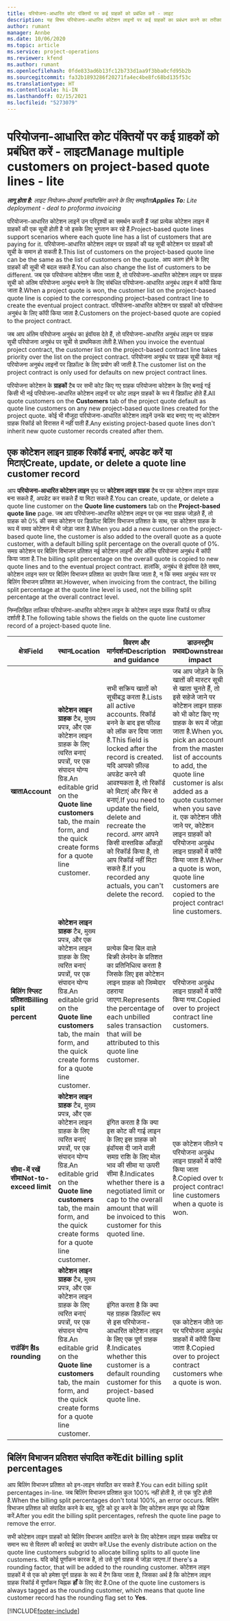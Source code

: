 ```yaml
---
title: परियोजना-आधारित कोट पंक्तियों पर कई ग्राहकों को प्रबंधित करें - लाइट
description: यह विषय परियोजना-आधारित कोटेशन लाइनों पर कई ग्राहकों का प्रबंधन करने का तरीका बताता है.
author: rumant
manager: Annbe
ms.date: 10/06/2020
ms.topic: article
ms.service: project-operations
ms.reviewer: kfend
ms.author: rumant
ms.openlocfilehash: 0fde833ad6b13fc12b733d1aa9f3bba0cfd95b2b
ms.sourcegitcommit: fa32b1893286f20271fa4ec4be8fc68bd135f53c
ms.translationtype: HT
ms.contentlocale: hi-IN
ms.lasthandoff: 02/15/2021
ms.locfileid: "5273079"
---
```

# <a name="manage-multiple-customers-on-project-based-quote-lines---lite"></a><span data-ttu-id="a2093-103">परियोजना-आधारित कोट पंक्तियों पर कई ग्राहकों को प्रबंधित करें - लाइट</span><span class="sxs-lookup"><span data-stu-id="a2093-103">Manage multiple customers on project-based quote lines - lite</span></span>

<span data-ttu-id="a2093-104">_**लागू होता है:** लाइट नियोजन-प्रोफार्मा इनवॉयसिंग करने के लिए समझौता_</span><span class="sxs-lookup"><span data-stu-id="a2093-104">_**Applies To:** Lite deployment - deal to proforma invoicing_</span></span>

<span data-ttu-id="a2093-105">परियोजना-आधारित कोटेशन लाइनें उन परिदृश्यों का समर्थन करती हैं जहां प्रत्येक कोटेशन लाइन में ग्राहकों की एक सूची होती है जो इसके लिए भुगतान कर रहे हैं.</span><span class="sxs-lookup"><span data-stu-id="a2093-105">Project-based quote lines support scenarios where each quote line has a list of customers that are paying for it.</span></span> <span data-ttu-id="a2093-106">परियोजना-आधारित कोटेशन लाइन पर ग्राहकों की यह सूची कोटेशन पर ग्राहकों की सूची के समान हो सकती है.</span><span class="sxs-lookup"><span data-stu-id="a2093-106">This list of customers on the project-based quote line can be the same as the list of customers on the quote.</span></span> <span data-ttu-id="a2093-107">आप अलग होने के लिए ग्राहकों की सूची भी बदल सकते हैं.</span><span class="sxs-lookup"><span data-stu-id="a2093-107">You can also change the list of customers to be different.</span></span> <span data-ttu-id="a2093-108">जब एक परियोजना कोटेशन जीता जाता है, तो परियोजना-आधारित कोटेशन लाइन पर ग्राहक सूची को अंतिम परियोजना अनुबंध बनाने के लिए संबंधित परियोजना-आधारित अनुबंध लाइन में कॉपी किया जाता है.</span><span class="sxs-lookup"><span data-stu-id="a2093-108">When a project quote is won, the customer list on the project-based quote line is copied to the corresponding project–based contract line to create the eventual project contract.</span></span> <span data-ttu-id="a2093-109">परियोजना-आधारित कोटेशन पर ग्राहकों को परियोजना अनुबंध के लिए कॉपी किया जाता है.</span><span class="sxs-lookup"><span data-stu-id="a2093-109">Customers on the project-based quote are copied to the project contract.</span></span>

<span data-ttu-id="a2093-110">जब आप अंतिम परियोजना अनुबंध का इंवॉयस देते हैं, तो परियोजना-आधारित अनुबंध लाइन पर ग्राहक सूची परियोजना अनुबंध पर सूची से प्राथमिकता लेती है.</span><span class="sxs-lookup"><span data-stu-id="a2093-110">When you invoice the eventual project contract, the customer list on the project-based contract line takes priority over the list on the project contract.</span></span> <span data-ttu-id="a2093-111">परियोजना अनुबंध पर ग्राहक सूची केवल नई परियोजना अनुबंध लाइनों पर डिफ़ॉल्ट के लिए प्रयोग की जाती है.</span><span class="sxs-lookup"><span data-stu-id="a2093-111">The customer list on the project contract is only used for defaults on new project contract lines.</span></span>

<span data-ttu-id="a2093-112">परियोजना कोटेशन के **ग्राहकों** टैब पर सभी कोट किए गए ग्राहक परियोजना कोटेशन के लिए बनाई गई किसी भी नई परियोजना-आधारित कोटेशन लाइनों पर कोट लाइन ग्राहकों के रूप में डिफ़ॉल्ट होते हैं.</span><span class="sxs-lookup"><span data-stu-id="a2093-112">All quote customers on the **Customers** tab of the project quote default as quote line customers on any new project-based quote lines created for the project quote.</span></span> <span data-ttu-id="a2093-113">कोई भी मौजूदा परियोजना-आधारित कोटेशन लाइनें उनके बाद बनाए गए नए कोटेशन ग्राहक रिकॉर्ड को विरासत में नहीं पाती हैं.</span><span class="sxs-lookup"><span data-stu-id="a2093-113">Any existing project-based quote lines don't inherit new quote customer records created after them.</span></span>

## <a name="create-update-or-delete-a-quote-line-customer-record"></a><span data-ttu-id="a2093-114">एक कोटेशन लाइन ग्राहक रिकॉर्ड बनाएं, अपडेट करें या मिटाएं</span><span class="sxs-lookup"><span data-stu-id="a2093-114">Create, update, or delete a quote line customer record</span></span>

<span data-ttu-id="a2093-115">आप **परियोजना‌-आधारित कोटेशन लाइन** पृष्ठ पर **कोटेशन लाइन ग्राहक** टैब पर एक कोटेशन लाइन ग्राहक बना सकते हैं, अपडेट कर सकते हैं या मिटा सकते हैं.</span><span class="sxs-lookup"><span data-stu-id="a2093-115">You can create, update, or delete a quote line customer on the **Quote line customers** tab on the **Project-based quote line** page.</span></span> <span data-ttu-id="a2093-116">जब आप परियोजना-आधारित कोटेशन लाइन पर एक नया ग्राहक जोड़ते हैं, तो ग्राहक को 0% की समग्र कोटेशन पर डिफ़ॉल्ट बिलिंग विभाजन प्रतिशत के साथ, एक कोटेशन ग्राहक के रूप में समग्र कोटेशन में भी जोड़ा जाता है.</span><span class="sxs-lookup"><span data-stu-id="a2093-116">When you add a new customer on the project-based quote line, the customer is also added to the overall quote as a quote customer, with a default billing split percentage on the overall quote of 0%.</span></span> <span data-ttu-id="a2093-117">समग्र कोटेशन पर बिलिंग विभाजन प्रतिशत नई कोटेशन लाइनों और अंतिम परियोजना अनुबंध में कॉपी किया जाता है.</span><span class="sxs-lookup"><span data-stu-id="a2093-117">The billing split percentage on the overall quote is copied to new quote lines and to the eventual project contract.</span></span> <span data-ttu-id="a2093-118">हालांकि, अनुबंध से इंवॉयस देते समय, कोटेशन लाइन स्तर पर बिलिंग विभाजन प्रतिशत का उपयोग किया जाता है, न कि समग्र अनुबंध स्तर पर बिलिंग विभाजन प्रतिशत का.</span><span class="sxs-lookup"><span data-stu-id="a2093-118">However, when invoicing from the contract, the billing split percentage at the quote line level is used, not the billing split percentage at the overall contract level.</span></span> 

<span data-ttu-id="a2093-119">निम्नलिखित तालिका परियोजना-आधारित कोटेशन लाइन के कोटेशन लाइन ग्राहक रिकॉर्ड पर फ़ील्ड दर्शाती है.</span><span class="sxs-lookup"><span data-stu-id="a2093-119">The following table shows the fields on the quote line customer record of a project-based quote line.</span></span>

| <span data-ttu-id="a2093-120">क्षेत्र</span><span class="sxs-lookup"><span data-stu-id="a2093-120">Field</span></span> | <span data-ttu-id="a2093-121">स्थान</span><span class="sxs-lookup"><span data-stu-id="a2093-121">Location</span></span> | <span data-ttu-id="a2093-122">विवरण और मार्गदर्शन</span><span class="sxs-lookup"><span data-stu-id="a2093-122">Description and guidance</span></span> | <span data-ttu-id="a2093-123">डाउनस्ट्रीम प्रभाव</span><span class="sxs-lookup"><span data-stu-id="a2093-123">Downstream impact</span></span> |
| --- | --- | --- | --- |
| <span data-ttu-id="a2093-124">**खाता**</span><span class="sxs-lookup"><span data-stu-id="a2093-124">**Account**</span></span> | <span data-ttu-id="a2093-125">**कोटेशन लाइन ग्राहक** टैब, मुख्य प्रपत्र, और एक कोटेशन लाइन ग्राहक के लिए त्वरित बनाएं प्रपत्रों, पर एक संपादन योग्य ग्रिड.</span><span class="sxs-lookup"><span data-stu-id="a2093-125">An editable grid on the **Quote line customers** tab, the main form, and the quick create forms for a quote line customer.</span></span> | <span data-ttu-id="a2093-126">सभी सक्रिय खातों को सूचीबद्ध करता है.</span><span class="sxs-lookup"><span data-stu-id="a2093-126">Lists all active accounts.</span></span> <span data-ttu-id="a2093-127">रिकॉर्ड बनने के बाद इस फील्ड को लॉक कर दिया जाता है.</span><span class="sxs-lookup"><span data-stu-id="a2093-127">This field is locked after the record is created.</span></span> <span data-ttu-id="a2093-128">यदि आपको फ़ील्ड अपडेट करने की आवश्यकता है, तो रिकॉर्ड को मिटाएं और फिर से बनाएं.</span><span class="sxs-lookup"><span data-stu-id="a2093-128">If you need to update the field, delete and recreate the record.</span></span> <span data-ttu-id="a2093-129">अगर आपने किसी वास्तविक आँकड़ों को रिकॉर्ड किया है, तो आप रिकॉर्ड नहीं मिटा सकते हैं.</span><span class="sxs-lookup"><span data-stu-id="a2093-129">If you recorded any actuals, you can't delete the record.</span></span> | <span data-ttu-id="a2093-130">जब आप जोड़ने के लिए खातों की मास्टर सूची से खाता चुनते हैं, तो इसे सहेजे जाने पर कोटेशन लाइन ग्राहक को भी कोट किए गए ग्राहक के रूप में जोड़ा जाता है.</span><span class="sxs-lookup"><span data-stu-id="a2093-130">When you pick an account from the master list of accounts to add, the quote line customer is also added as a quote customer when you save it.</span></span> <span data-ttu-id="a2093-131">एक कोटेशन जीते जाने पर, कोटेशन लाइन ग्राहकों को परियोजना अनुबंध लाइन ग्राहकों में कॉपी किया जाता है.</span><span class="sxs-lookup"><span data-stu-id="a2093-131">When a quote is won, quote line customers are copied to the project contract line customers.</span></span> |
| <span data-ttu-id="a2093-132">**बिलिंग स्प्लिट प्रतिशत**</span><span class="sxs-lookup"><span data-stu-id="a2093-132">**Billing split percent**</span></span> | <span data-ttu-id="a2093-133">**कोटेशन लाइन ग्राहक** टैब, मुख्य प्रपत्र, और एक कोटेशन लाइन ग्राहक के लिए त्वरित बनाएं प्रपत्रों, पर एक संपादन योग्य ग्रिड.</span><span class="sxs-lookup"><span data-stu-id="a2093-133">An editable grid on the **Quote line customers** tab, the main form, and the quick create forms for a quote line customer.</span></span> | <span data-ttu-id="a2093-134">प्रत्येक बिना बिल वाले बिक्री लेनदेन के प्रतिशत का प्रतिनिधित्व करता है जिसके लिए इस कोटेशन लाइन ग्राहक को जिम्मेदार ठहराया जाएगा.</span><span class="sxs-lookup"><span data-stu-id="a2093-134">Represents the percentage of each unbilled sales transaction that will be attributed to this quote line customer.</span></span> | <span data-ttu-id="a2093-135">परियोजना अनुबंध लाइन ग्राहकों में कॉपी किया गया.</span><span class="sxs-lookup"><span data-stu-id="a2093-135">Copied over to project contract line customers.</span></span> |
| <span data-ttu-id="a2093-136">**सीमा-में रखें सीमा**</span><span class="sxs-lookup"><span data-stu-id="a2093-136">**Not-to-exceed limit**</span></span> | <span data-ttu-id="a2093-137">**कोटेशन लाइन ग्राहक** टैब, मुख्य प्रपत्र, और एक कोटेशन लाइन ग्राहक के लिए त्वरित बनाएं प्रपत्रों, पर एक संपादन योग्य ग्रिड.</span><span class="sxs-lookup"><span data-stu-id="a2093-137">An editable grid on the **Quote line customers** tab, the main form, and the quick create forms for a quote line customer.</span></span> | <span data-ttu-id="a2093-138">इंगित करता है कि क्या इस कोट की गाई लाइन के लिए इस ग्राहक को इंवॉयस दी जाने वाली समग्र राशि के लिए मोल भाव की सीमा या ऊपरी सीमा है.</span><span class="sxs-lookup"><span data-stu-id="a2093-138">Indicates whether there is a negotiated limit or cap to the overall amount that will be invoiced to this customer for this quoted line.</span></span> | <span data-ttu-id="a2093-139">एक कोटेशन जीतने पर परियोजना अनुबंध लाइन ग्राहकों में कॉपी किया जाता है.</span><span class="sxs-lookup"><span data-stu-id="a2093-139">Copied over to project contract line customers when a quote is won.</span></span> |
| <span data-ttu-id="a2093-140">**राउंडिंग है**</span><span class="sxs-lookup"><span data-stu-id="a2093-140">**Is rounding**</span></span> | <span data-ttu-id="a2093-141">**कोटेशन लाइन ग्राहक** टैब, मुख्य प्रपत्र, और एक कोटेशन लाइन ग्राहक के लिए त्वरित बनाएं प्रपत्रों, पर एक संपादन योग्य ग्रिड.</span><span class="sxs-lookup"><span data-stu-id="a2093-141">An editable grid on the **Quote line customers** tab, the main form, and the quick create forms for a quote line customer.</span></span> | <span data-ttu-id="a2093-142">इंगित करता है कि क्या यह ग्राहक डिफ़ॉल्ट रूप से इस परियोजना-आधारित कोटेशन लाइन के लिए एक पूर्ण ग्राहक है.</span><span class="sxs-lookup"><span data-stu-id="a2093-142">Indicates whether this customer is a default rounding customer for this project-based quote line.</span></span> | <span data-ttu-id="a2093-143">एक कोटेशन जीते जाने पर परियोजना अनुबंध ग्राहकों में कॉपी किया जाता है.</span><span class="sxs-lookup"><span data-stu-id="a2093-143">Copied over to project contract customers when a quote is won.</span></span> |

## <a name="edit-billing-split-percentages"></a><span data-ttu-id="a2093-144">बिलिंग विभाजन प्रतिशत संपादित करें</span><span class="sxs-lookup"><span data-stu-id="a2093-144">Edit billing split percentages</span></span>

<span data-ttu-id="a2093-145">आप बिलिंग विभाजन प्रतिशत को इन-लाइन संपादित कर सकते हैं.</span><span class="sxs-lookup"><span data-stu-id="a2093-145">You can edit billing split percentages in-line.</span></span> <span data-ttu-id="a2093-146">जब बिलिंग विभाजन प्रतिशत कुल 100% नहीं होती है, तो एक त्रुटि होती है.</span><span class="sxs-lookup"><span data-stu-id="a2093-146">When the billing split percentages don't total 100%, an error occurs.</span></span> <span data-ttu-id="a2093-147">बिलिंग विभाजन प्रतिशत को संपादित करने के बाद, त्रुटि को दूर करने के लिए कोटेशन लाइन पृष्ठ को रिफ़्रेश करें.</span><span class="sxs-lookup"><span data-stu-id="a2093-147">After you edit the billing split percentages, refresh the quote line page to remove the error.</span></span>

<span data-ttu-id="a2093-148">सभी कोटेशन लाइन ग्राहकों को बिलिंग विभाजन आवंटित करने के लिए कोटेशन लाइन ग्राहक सबग्रिड पर समान रूप से वितरण की कार्रवाई का उपयोग करें.</span><span class="sxs-lookup"><span data-stu-id="a2093-148">Use the evenly distribute action on the quote line customers subgrid to allocate billing splits to all quote line customers.</span></span> <span data-ttu-id="a2093-149">यदि कोई पूर्णांकन कारक है, तो उसे पूर्ण ग्राहक में जोड़ा जाएगा.</span><span class="sxs-lookup"><span data-stu-id="a2093-149">If there's a rounding factor, that will be added to the rounding customer.</span></span> <span data-ttu-id="a2093-150">कोटेशन लाइन ग्राहकों में से एक को हमेशा पूर्ण ग्राहक के रूप में टैग किया जाता है, जिसका अर्थ है कि कोटेशन लाइन ग्राहक रिकॉर्ड में पूर्णांकन चिह्नक **हाँ** के लिए सेट है.</span><span class="sxs-lookup"><span data-stu-id="a2093-150">One of the quote line customers is always tagged as the rounding customer, which means that quote line customer record has the rounding flag set to **Yes**.</span></span> 


[!INCLUDE[footer-include](../../includes/footer-banner.md)]